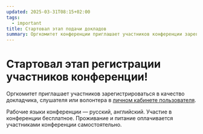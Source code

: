 ```yaml
---
updated: 2025-03-31T08:15+02:00
tags:
  - important
title: Стартовал этап подачи докладов
summary: Оргкомитет конференции приглашает участников конференции зарегистрироваться в качестве участника.
---
```


# Стартовал этап регистрации участников конференции!

Оргкомитет приглашает участников зарегистрироваться в качество докладчика, слушателя или волонтера в [личном кабинете пользователя](https://my.rlnc.ru).

Рабочие языки конференции — русский, английский. Участие в конференции бесплатное. Проживание и питание оплачивается участниками конференции самостоятельно.

